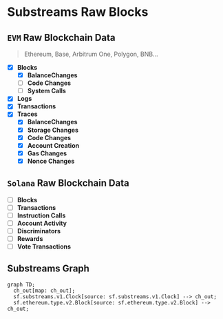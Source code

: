 # Substreams Raw Blocks

## `EVM` Raw Blockchain Data
> Ethereum, Base, Arbitrum One, Polygon, BNB...

- [x] **Blocks**
  - [x] **BalanceChanges**
  - [ ] **Code Changes**
  - [ ] **System Calls**
- [x] **Logs**
- [x] **Transactions**
- [x] **Traces**
  - [x] **BalanceChanges**
  - [x] **Storage Changes**
  - [x] **Code Changes**
  - [x] **Account Creation**
  - [x] **Gas Changes**
  - [x] **Nonce Changes**

## `Solana` Raw Blockchain Data

- [ ] **Blocks**
- [ ] **Transactions**
- [ ] **Instruction Calls**
- [ ] **Account Activity**
- [ ] **Discriminators**
- [ ] **Rewards**
- [ ] **Vote Transactions**

## Substreams Graph

```mermaid
graph TD;
  ch_out[map: ch_out];
  sf.substreams.v1.Clock[source: sf.substreams.v1.Clock] --> ch_out;
  sf.ethereum.type.v2.Block[source: sf.ethereum.type.v2.Block] --> ch_out;
```
